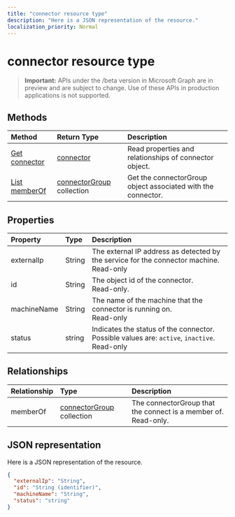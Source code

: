 ```yaml
---
title: "connector resource type"
description: "Here is a JSON representation of the resource."
localization_priority: Normal
---
```


# connector resource type

> **Important:** APIs under the /beta version in Microsoft Graph are in preview and are subject to change. Use of these APIs in production applications is not supported.

<!-- Not supported items
|[Create connectorGroup](../api/connector-post-memberof.md) |[connectorGroup](connectorgroup.md)| Associate a connector with a new connectorGroup by posting to the memberOf collection.|
|[Update](../api/connector-update.md) | [connector](connector.md)	| Connectors are created when they are registed with the tenant. |
|[Delete](../api/connector-delete.md) | None |Delete connector object. |

-->

## Methods

| Method		   | Return Type	|Description|
|:---------------|:--------|:----------|
|[Get connector](../api/connector-get.md) | [connector](connector.md) |Read properties and relationships of connector object.|
|[List memberOf](../api/connector-list-memberof.md) |[connectorGroup](connectorgroup.md) collection| Get the connectorGroup object associated with the connector.|

## Properties
| Property	   | Type	|Description|
|:---------------|:--------|:----------|
|externalIp|String|The external IP address as detected by the service for the connector machine. Read-only|
|id|String| The object id of the connector. <BR>Read-only.|
|machineName|String| The name of the machine that the connector is running on. <BR>Read-only|
|status|string| Indicates the status of the connector. Possible values are: `active`, `inactive`. Read-only |

## Relationships
| Relationship | Type	|Description|
|:---------------|:--------|:----------|
|memberOf|[connectorGroup](connectorgroup.md) collection| The connectorGroup that the connect is a member of.<br>Read-only. |

## JSON representation

Here is a JSON representation of the resource.

<!-- {
  "blockType": "resource",
  "optionalProperties": [

  ],
  "@odata.type": "microsoft.graph.connector"
}-->

```json
{
  "externalIp": "String",
  "id": "String (identifier)",
  "machineName": "String",
  "status": "string"
}

```

<!-- uuid: 8fcb5dbc-d5aa-4681-8e31-b001d5168d79
2015-10-25 14:57:30 UTC -->
<!-- {
  "type": "#page.annotation",
  "description": "connector resource",
  "keywords": "",
  "section": "documentation",
  "tocPath": ""
}-->
